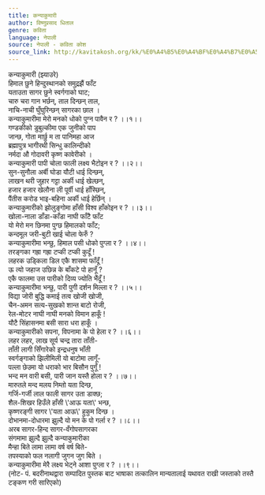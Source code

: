 ```yaml
---
title: कन्याकुमारी
author: विष्णुप्रसाद धिताल
genre: कविता
language: नेपाली
source: नेपाली - कविता कोश
source_link: http://kavitakosh.org/kk/%E0%A4%B5%E0%A4%BF%E0%A4%B7%E0%A5%8D%E0%A4%A3%E0%A5%81%E0%A4%AA%E0%A5%8D%E0%A4%B0%E0%A4%B8%E0%A4%BE%E0%A4%A6_%E0%A4%A7%E0%A4%BF%E0%A4%A4%E0%A4%BE%E0%A4%B2
---
```


कन्याकुमारी (झ्याउरे)  
हिमाल छुने हिन्दुस्थानको समुद्रझैं फाँट  
यताउता सागर छुने स्वर्गगाको घाट;  
चारु चरा गान भर्छन्, ताल दिन्छन् ताल,  
नाचि-नाची घुँघुरिन्छन् सागरका छाल ।  
कन्याकुमारीमा मेरो मनको धोको पुग्न पावैन र ? ।।१।।  
गण्डकीको डुबुल्कीमा एक जुनीको पाप  
जान्छ, गोता मार्छु म ता पानिमहा आज  
ब्रह्मापुत्र भागीरथी सिन्धु कालिन्दीको  
नर्मदा औ गोदावरी कृष्ण कावेरीको ।  
कन्याकुमारी पापी चोला फाली लक्ष्य भैटोइन र ? ।।२।।  
सुन-सुनौला अर्बी घोडा यौटी धाई दिन्छन्,  
लाखन थरी जुहार गट्टा अर्की धाई खेल्छन्,  
हजार हजार खेलौना ली पूर्वी धाई हाँस्छिन्,  
पैंतीस करोड भाइ-बहिना अर्की धाई हेर्छिन् ।  
कन्याकुमारीको झोलुङ्गोमा हाँसी विश्व हाँकोइन र ? ।।३।।  
खोला-नाला डाँडा-काँडा नाघी फाँटै फाँट  
यो मेरो मन छिनमा पुग्छ हिमालको फाँट;  
कन्दमूल जरी-बुटी खाई चोला फेरुँ ?  
कन्याकुमारीमा भन्छु, हिमाल पसी धोको पुग्ला र ? ।।४।।  
तरङ्गका गह्रा गह्रा टप्की टप्की कुदूँ !  
लहरक उड्किला डिल एकै शासमा फाँदूँ !  
ऊ त्यो जहाज उछिन्न के बाँकटे पो हानूँ ?  
एकै फालमा उस पारीको दिव्य ज्योति भैंदूँ !  
कन्याकुमारीमा भन्छु, पारी पुगी दर्शन मिल्ला र ? ।।५।।  
विद्या जोरी बुद्धि कमाई तत्व खोजी खोजी,  
चैन-अमन सत्य-सुखको शान्त बाटो रोजी,  
रेल-मोटर नाघी नाघी मनको विमान हाकूँ !  
यौटै सिंहासनमा बसी सारा धरा हाकूँ ।  
कन्याकुमारीको सपना, विपनामा के पो हेला र ? ।।६।।  
लहर लहर, लाख सूर्य चन्द्र तारा ताँती-  
ताँती लागी सिँगारेको इन्द्रधनुष भाँती  
स्वर्गङ्गाको झिलीमिली यो बाटोमा लागूँ-  
पल्ला छेउमा यो धराको भार बिसौन पुगूँ !  
भन्द मन वारी बसी, पारी जान यस्तै होला र ? ।।७।।  
मारुतले मन्द मलय निम्तो यता दिन्छ,  
गर्जि-गर्जी लाल फाली सागर उता डाक्छ;  
शैल-शिखर हिउँले हाँसी \\'आऊ यता\\' भन्छ,  
कृष्णरङ्गी सागर \\'यता आऊ\\' हुकुम दिन्छ ।  
दोभानमा-दोधारमा झुल्दै यो मन के पो गर्ला र ? ।।८।।  
अरब सागर-हिन्द सागर-वँगोपसागरका  
संगमामा झुल्दै झुल्दै कन्याकुमारीका  
मैन्हा बिते लामा लामा वर्ष वर्ष बिते-  
तपस्याको फल नलागी जुगन जुग बिते ।  
कन्याकुमारीमा मेरै लक्ष्य भेट्ने आशा पुग्ला र ? ।।९।।  
(नोट- पं. बदरीनाथद्वारा सम्पादित पुस्तक बाट भाषाका तत्कालिन मान्यतालाई यथावत राखी जस्ताको तस्तै टङ्कण गरी सारिएको)
